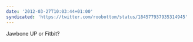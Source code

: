 ```yaml
---
date: '2012-03-27T10:03:44+01:00'
syndicated: 'https://twitter.com/roobottom/status/184577937935314945'
---
```

Jawbone UP or Fitbit?
